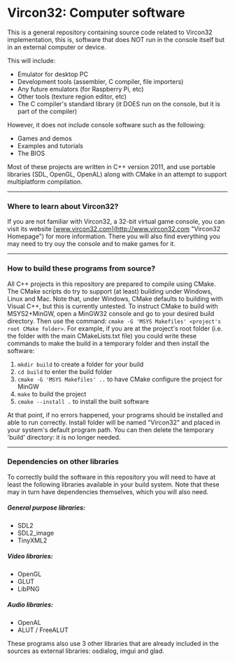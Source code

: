 # Vircon32: Computer software

This is a general repository containing source code related to Vircon32 implementation, this is, software that does NOT run in the console itself but in an external computer or device.

This will include:
- Emulator for desktop PC
- Development tools (assembler, C compiler, file importers)
- Any future emulators (for Raspberry Pi, etc)
- Other tools (texture region editor, etc)
- The C compiler's standard library
  (it DOES run on the console, but it is part of the compiler)

However, it does not include console software such as the following:
- Games and demos
- Examples and tutorials
- The BIOS

Most of these projects are written in C++ version 2011, and use portable libraries (SDL, OpenGL, OpenAL) along with CMake in an attempt to support multiplatform compilation.

----------------------------------
### Where to learn about Vircon32?

If you are not familiar with Vircon32, a 32-bit virtual game console, you can visit its website [www.vircon32.com](http://www.vircon32.com "Vircon32 Homepage") for more information. There you will also find everything you may need to try ouy the console and to make games for it.

--------------------------------------------
### How to build these programs from source?

All C++ projects in this repository are prepared to compile using CMake. The CMake scripts do try to support (at least) building under Windows, Linux and Mac. Note that, under Windows, CMake defaults to building with Visual C++, but this is currently untested. To instruct CMake to build with MSYS2+MinGW, open a MinGW32 console and go to your desired build directory. Then use the command: `cmake -G 'MSYS Makefiles' <project's root CMake folder>`. For example, if you are at the project's root folder (i.e. the folder with the main CMakeLists.txt file) you could write these commands to make the build in a temporary folder and then install the software:

1. `mkdir build` to create a folder for your build
2. `cd build` to enter the build folder
3. `cmake -G 'MSYS Makefiles' ..` to have CMake configure the project for MinGW 
4. `make` to build the project
5. `cmake --install .` to install the built software

At that point, if no errors happened, your programs should be installed and able to run correctly. Install folder will be named "Vircon32" and placed in your system's default program path. You can then delete the temporary 'build' directory: it is no longer needed.

--------------------------------------------
### Dependencies on other libraries

To correctly build the software in this repository you will need to have at least the following libraries available in your build system. Note that these may in turn have dependencies themselves, which you will also need.

##### General purpose libraries:
* SDL2
* SDL2_image
* TinyXML2

##### Video libraries:
* OpenGL
* GLUT
* LibPNG

##### Audio libraries:
* OpenAL
* ALUT / FreeALUT

These programs also use 3 other libraries that are already included in the sources as external libraries: osdialog, imgui and glad.
